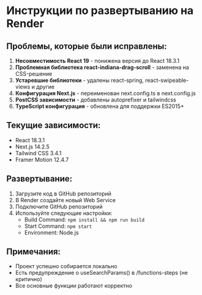 # Инструкции по развертыванию на Render

## Проблемы, которые были исправлены:

1. **Несовместимость React 19** - понижена версия до React 18.3.1
2. **Проблемная библиотека react-indiana-drag-scroll** - заменена на CSS-решение
3. **Устаревшие библиотеки** - удалены react-spring, react-swipeable-views и другие
4. **Конфигурация Next.js** - переименован next.config.ts в next.config.js
5. **PostCSS зависимости** - добавлены autoprefixer и tailwindcss
6. **TypeScript конфигурация** - обновлена для поддержки ES2015+

## Текущие зависимости:

- React 18.3.1
- Next.js 14.2.5
- Tailwind CSS 3.4.1
- Framer Motion 12.4.7

## Развертывание:

1. Загрузите код в GitHub репозиторий
2. В Render создайте новый Web Service
3. Подключите GitHub репозиторий
4. Используйте следующие настройки:
   - Build Command: `npm install && npm run build`
   - Start Command: `npm start`
   - Environment: Node.js

## Примечания:

- Проект успешно собирается локально
- Есть предупреждение о useSearchParams() в /functions-steps (не критично)
- Все основные функции работают корректно 